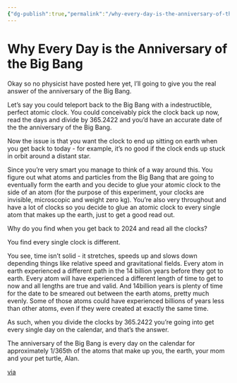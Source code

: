 ```yaml
---
{"dg-publish":true,"permalink":"/why-every-day-is-the-anniversary-of-the-big-bang/","title":"Why Every Day is the Anniversary of the Big Bang"}
---
```



# Why Every Day is the Anniversary of the Big Bang

Okay so no physicist have posted here yet, I’ll going to give you the real answer of the anniversary of the Big Bang.

Let’s say you could teleport back to the Big Bang with a indestructible, perfect atomic clock. You could conceivably pick the clock back up now, read the days and divide by 365.2422 and you’d have an accurate date of the the anniversary of the Big Bang.

Now the issue is that you want the clock to end up sitting on earth when you get back to today - for example, it’s no good if the clock ends up stuck in orbit around a distant star.

Since you’re very smart you manage to think of a way around this. You figure out what atoms and particles from the Big Bang that are going to eventually form the earth and you decide to glue your atomic clock to the side of an atom (for the purpose of this experiment, your clocks are invisible, microscopic and weight zero kg). You’re also very throughout and have a lot of clocks so you decide to glue an atomic clock to every single atom that makes up the earth, just to get a good read out.

Why do you find when you get back to 2024 and read all the clocks?

You find every single clock is different.

You see, time isn’t solid - it stretches, speeds up and slows down depending things like relative speed and gravitational fields. Every atom in earth experienced a different path in the 14 billion years before they got to earth. Every atom will have experienced a different length of time to get to now and all lengths are true and valid. And 14billion years is plenty of time for the date to be smeared out between the earth atoms, pretty much evenly. Some of those atoms could have experienced billions of years less than other atoms, even if they were created at exactly the same time.

As such, when you divide the clocks by 365.2422 you’re going into get every single day on the calendar, and that’s the answer.

The anniversary of the Big Bang is every day on the calendar for approximately 1/365th of the atoms that make up you, the earth, your mom and your pet turtle, Alan.

[via](https://www.reddit.com/r/Showerthoughts/comments/1gj1ee5/one_day_of_the_year_nobody_knows_what_is_the/)
